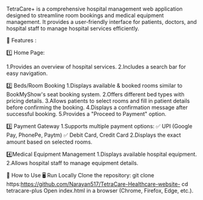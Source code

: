 TetraCare+ is a comprehensive hospital management web application designed to streamline room bookings and medical equipment management.
It provides a user-friendly interface for patients, doctors, and hospital staff to manage hospital services efficiently.



🌟 Features :

1️⃣ Home Page:

1.Provides an overview of hospital services.
2.Includes a search bar for easy navigation.

2️⃣ Beds/Room Booking
1.Displays available & booked rooms similar to BookMyShow's seat booking system.
2.Offers different bed types with pricing details.
3.Allows patients to select rooms and fill in patient details before confirming the booking.
4.Displays a confirmation message after successful booking.
5.Provides a "Proceed to Payment" option.

3️⃣ Payment Gateway
1.Supports multiple payment options:
✅ UPI (Google Pay, PhonePe, Paytm)
✅ Debit Card, Credit Card
2.Displays the exact amount based on selected rooms.

4️⃣Medical Equipment Management
1.Displays available hospital equipment.
2.Allows hospital staff to manage equipment details.

📌 How to Use
🖥️ Run Locally
Clone the repository:
git clone https:https://github.com/Narayan517/TetraCare-Healthcare-website-
cd tetracare-plus
Open index.html in a browser (Chrome, Firefox, Edge, etc.).
